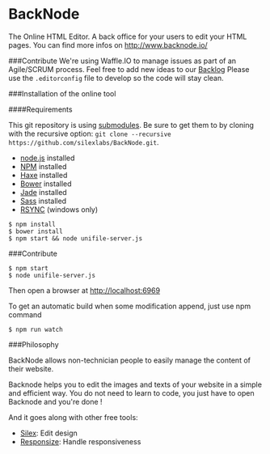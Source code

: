 BackNode
========

The Online HTML Editor. A back office for your users to edit your HTML pages. You can find more infos on http://www.backnode.io/

###Contribute
We're using Waffle.IO to manage issues as part of an Agile/SCRUM process. Feel free to add new ideas to our [Backlog](https://waffle.io/silexlabs/BackNode)
Please use the `.editorconfig` file to develop so the code will stay clean.

###Installation of the online tool

####Requirements

This git repository is using [submodules](http://www.git-scm.com/book/en/v2/Git-Tools-Submodules). Be sure to get them to by cloning with the recursive option: `git clone --recursive https://github.com/silexlabs/BackNode.git`.

* [node.js](http://nodejs.org/) installed
* [NPM](https://www.npmjs.com/) installed
* [Haxe](http://haxe.org/download/) installed
* [Bower](http://bower.io/#install-bower) installed
* [Jade](http://jade-lang.com/command-line/) installed
* [Sass](http://sass-lang.com/install) installed
* [RSYNC](http://www.rsync.net/resources/howto/windows_rsync.html) (windows only)

```shell
$ npm install
$ bower install
$ npm start && node unifile-server.js
```

###Contribute

```shell
$ npm start
$ node unifile-server.js
```
Then open a browser at [http://localhost:6969](http://localhost:6969)

To get an automatic build when some modification append, just use npm command
```shell
$ npm run watch
```

###Philosophy

BackNode allows non-technician people to easily manage the content of their website.

Backnode helps you to edit the images and texts of your website in a simple and efficient way. You do not need to learn to code, you just have to open Backnode and you're done !

And it goes along with other free tools:
* [Silex](http://www.silex.me/): Edit design
* [Responsize](http://www.responsize.org/): Handle responsiveness
